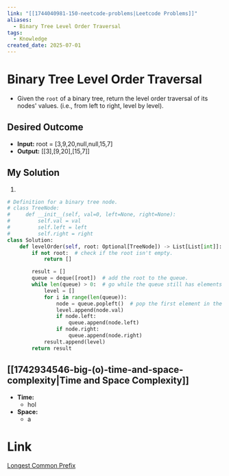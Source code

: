 ```yaml
---
link: "[[1744040981-150-neetcode-problems|Leetcode Problems]]"
aliases:
  - Binary Tree Level Order Traversal
tags:
  - Knowledge
created_date: 2025-07-01
---
```

# Binary Tree Level Order Traversal
- Given the `root` of a binary tree, return the level order traversal of its nodes' values. (i.e., from left to right, level by level).

## Desired Outcome
- **Input:** root = [3,9,20,null,null,15,7]
- **Output:** [[3],[9,20],[15,7]]

## My Solution
1. 

```python
# Definition for a binary tree node.
# class TreeNode:
#     def __init__(self, val=0, left=None, right=None):
#         self.val = val
#         self.left = left
#         self.right = right
class Solution:
    def levelOrder(self, root: Optional[TreeNode]) -> List[List[int]]:
        if not root:  # check if the root isn't empty.
            return []

        result = []
        queue = deque([root])  # add the root to the queue.
        while len(queue) > 0:  # go while the queue still has elements
            level = []
            for i in range(len(queue)):
                node = queue.popleft()  # pop the first element in the queue
                level.append(node.val)
                if node.left:
                    queue.append(node.left)
                if node.right:
                    queue.append(node.right)
            result.append(level)
        return result
```

## [[1742934546-big-(o)-time-and-space-complexity|Time and Space Complexity]]

- **Time:**
	- hol
- **Space:**
	- a

# Link
[Longest Common Prefix](https://leetcode.com/problems/longest-common-prefix/)
